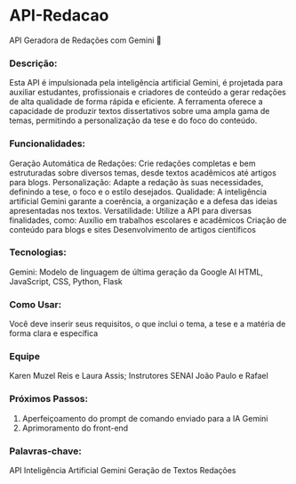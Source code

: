 # API-Redacao 
API Geradora de Redações com Gemini 📃

### Descrição:
Esta API é impulsionada pela inteligência artificial Gemini, é projetada para auxiliar estudantes, profissionais e criadores de conteúdo a gerar redações de alta qualidade de forma rápida e eficiente. A ferramenta oferece a capacidade de produzir textos dissertativos sobre uma ampla gama de temas, permitindo a personalização da tese e do foco do conteúdo.

### Funcionalidades:
Geração Automática de Redações: Crie redações completas e bem estruturadas sobre diversos temas, desde textos acadêmicos até artigos para blogs.
Personalização: Adapte a redação às suas necessidades, definindo a tese, o foco e o estilo desejados.
Qualidade: A inteligência artificial Gemini garante a coerência, a organização e a defesa das ideias apresentadas nos textos.
Versatilidade: Utilize a API para diversas finalidades, como:
Auxílio em trabalhos escolares e acadêmicos
Criação de conteúdo para blogs e sites
Desenvolvimento de artigos científicos

### Tecnologias:
Gemini: Modelo de linguagem de última geração da Google AI
HTML, JavaScript, CSS, Python, Flask

### Como Usar:
Você deve inserir seus requisitos, o que inclui o tema, a tese e a matéria de forma clara e específica

### Equipe
Karen Muzel Reis e Laura Assis; Instrutores SENAI João Paulo e Rafael

### Próximos Passos:
1. Aperfeiçoamento do prompt de comando enviado para a IA Gemini
2. Aprimoramento do front-end

### Palavras-chave:
API
Inteligência Artificial
Gemini
Geração de Textos
Redações

